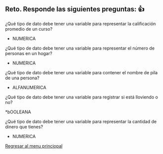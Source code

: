 ## Reto. Responde las siguientes preguntas: 👍
¿Qué tipo de dato debe tener una variable para representar la calificación promedio de un
curso?

* NUMERICA

¿Qué tipo de dato debe tener una variable para representar el número de personas en un
hogar?
* NUMERICA

¿Qué tipo de dato debe tener una variable para contener el nombre de pila de una persona?
* ALFANUMERICA

¿Qué tipo de dato debe tener una variable para registrar si está lloviendo o no?

*bOOLEANA

¿Qué tipo de dato debe tener una variable para representar la cantidad de dinero que
tienes?
* NUMERICA

[Regresar al menu princiopal](https://github.com/escuelaDeCodigoMargaritaMaza/escuela_de_codigo/tree/main/PENSAMIENTO_COMPUTACIONAL)
